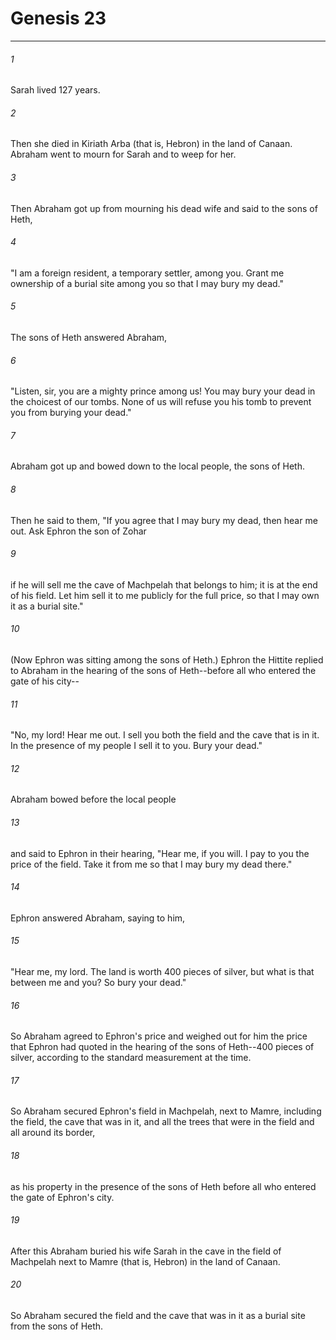 # Genesis 23
***



###### 1 
Sarah lived 127 years. 

###### 2 
Then she died in Kiriath Arba (that is, Hebron) in the land of Canaan. Abraham went to mourn for Sarah and to weep for her. 

###### 3 
Then Abraham got up from mourning his dead wife and said to the sons of Heth, 

###### 4 
"I am a foreign resident, a temporary settler, among you. Grant me ownership of a burial site among you so that I may bury my dead." 

###### 5 
The sons of Heth answered Abraham, 

###### 6 
"Listen, sir, you are a mighty prince among us! You may bury your dead in the choicest of our tombs. None of us will refuse you his tomb to prevent you from burying your dead." 

###### 7 
Abraham got up and bowed down to the local people, the sons of Heth. 

###### 8 
Then he said to them, "If you agree that I may bury my dead, then hear me out. Ask Ephron the son of Zohar 

###### 9 
if he will sell me the cave of Machpelah that belongs to him; it is at the end of his field. Let him sell it to me publicly for the full price, so that I may own it as a burial site." 

###### 10 
(Now Ephron was sitting among the sons of Heth.) Ephron the Hittite replied to Abraham in the hearing of the sons of Heth--before all who entered the gate of his city-- 

###### 11 
"No, my lord! Hear me out. I sell you both the field and the cave that is in it. In the presence of my people I sell it to you. Bury your dead." 

###### 12 
Abraham bowed before the local people 

###### 13 
and said to Ephron in their hearing, "Hear me, if you will. I pay to you the price of the field. Take it from me so that I may bury my dead there." 

###### 14 
Ephron answered Abraham, saying to him, 

###### 15 
"Hear me, my lord. The land is worth 400 pieces of silver, but what is that between me and you? So bury your dead." 

###### 16 
So Abraham agreed to Ephron's price and weighed out for him the price that Ephron had quoted in the hearing of the sons of Heth--400 pieces of silver, according to the standard measurement at the time. 

###### 17 
So Abraham secured Ephron's field in Machpelah, next to Mamre, including the field, the cave that was in it, and all the trees that were in the field and all around its border, 

###### 18 
as his property in the presence of the sons of Heth before all who entered the gate of Ephron's city. 

###### 19 
After this Abraham buried his wife Sarah in the cave in the field of Machpelah next to Mamre (that is, Hebron) in the land of Canaan. 

###### 20 
So Abraham secured the field and the cave that was in it as a burial site from the sons of Heth.
